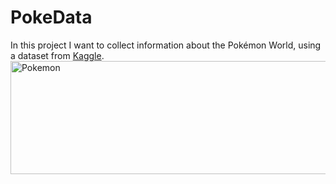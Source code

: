<h1>PokeData</h1>

<p> In this project I want to collect information about the Pokémon World, using a dataset from <a href="https://www.kaggle.com/lszlbebesi/pokemon-clustering-visualization" target="_blank" rel="external">Kaggle</a>.
  
  <img src="https://upload.wikimedia.org/wikipedia/commons/thumb/9/98/International_Pok%C3%A9mon_logo.svg/1200px-International_Pok%C3%A9mon_logo.svg.png" alt="Pokemon" width="570"  height="181">
